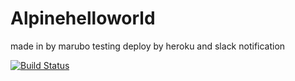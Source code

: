 # Alpinehelloworld
made in by marubo testing deploy by heroku and slack notification

[![Build Status](http://ip10-0-36-3-c3r9fnil23ig8umt5k7g-8080.direct.docker.labs.eazytraining.fr/buildStatus/icon?job=Fonctionnement)](http://ip10-0-36-3-c3r9fnil23ig8umt5k7g-8080.direct.docker.labs.eazytraining.fr/job/Fonctionnement/)
